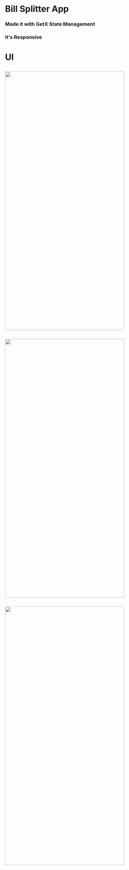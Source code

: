 # Bill Splitter App 
### Made it with GetX State Management
### it's Responsive

# UI 
##
## 
<img src="https://github.com/Rahul-Sharma-Github/bill_splitter_app/assets/64002004/e199c655-b605-4239-93fc-70c21a3d326a" width="393" height="852">

## 
## 

<img src="https://github.com/Rahul-Sharma-Github/bill_splitter_app/assets/64002004/54fc2982-af40-4307-99f9-59a554cd24fe" width="393" height="852">

## 
## 

<img src="https://github.com/Rahul-Sharma-Github/bill_splitter_app/assets/64002004/92222eff-4018-4ac9-8a85-edfacbc39c90" width="393" height="852">

## 
## 

